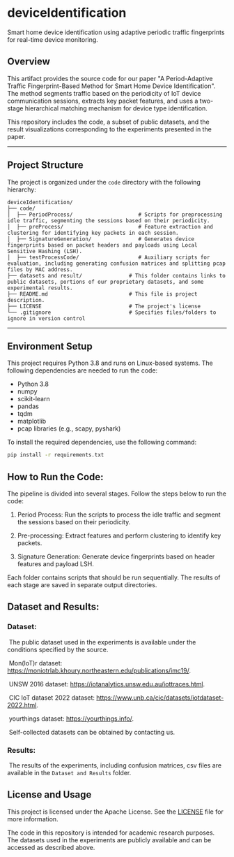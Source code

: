 # deviceIdentification
Smart home device identification using adaptive periodic traffic fingerprints for real-time device monitoring.
## Overview
This artifact provides the source code for our paper "A Period-Adaptive Traffic Fingerprint-Based Method for Smart Home Device Identification". The method segments traffic based on the periodicity of IoT device communication sessions, extracts key packet features, and uses a two-stage hierarchical matching mechanism for device type identification. 

This repository includes the code, a subset of public datasets, and the result visualizations corresponding to the experiments presented in the paper.

---

## Project Structure
The project is organized under the `code` directory with the following hierarchy:

```plaintext
deviceIdentification/
├── code/
│  ├── PeriodProcess/                     # Scripts for preprocessing idle traffic, segmenting the sessions based on their periodicity.
│  ├── preProcess/                        # Feature extraction and clustering for identifying key packets in each session.
│  ├── SignatureGeneration/               # Generates device fingerprints based on packet headers and payloads using Local Sensitive Hashing (LSH).
│  ├── testProcessCode/                   # Auxiliary scripts for evaluation, including generating confusion matrices and splitting pcap files by MAC address.
├── datasets and result/               # This folder contains links to public datasets, portions of our proprietary datasets, and some experimental results.
├── README.md                          # This file is project description.
├── LICENSE                            # The project's license
└── .gitignore                         # Specifies files/folders to ignore in version control
```
---

## Environment Setup

This project requires Python 3.8 and runs on Linux-based systems. The following dependencies are needed to run the code:

- Python 3.8
- numpy
- scikit-learn
- pandas
- tqdm
- matplotlib
- pcap libraries (e.g., scapy, pyshark)

To install the required dependencies, use the following command:

```bash
pip install -r requirements.txt
```

## How to Run the Code:

The pipeline is divided into several stages. Follow the steps below to run the code:

1. Period Process: Run the scripts to process the idle traffic and segment the sessions based on their periodicity.

2. Pre-processing: Extract features and perform clustering to identify key packets.

3. Signature Generation: Generate device fingerprints based on header features and payload LSH.

Each folder contains scripts that should be run sequentially. The results of each stage are saved in separate output directories.

## Dataset and Results:

### Dataset:

​	The public dataset used in the experiments is available under the conditions specified by the source.

​	Mon(IoT)r dataset: https://moniotrlab.khoury.northeastern.edu/publications/imc19/.

​	UNSW 2016 dataset: https://iotanalytics.unsw.edu.au/iottraces.html.

​	CIC IoT dataset 2022 dataset: https://www.unb.ca/cic/datasets/iotdataset-2022.html.

​	yourthings dataset: https://yourthings.info/.

​	Self-collected datasets can be obtained by contacting us.

### Results:

​	The results of the experiments, including confusion matrices, csv files are available in the `Dataset and Results` folder.

## License and Usage

This project is licensed under the Apache License. See the [LICENSE](LICENSE) file for more information.

The code in this repository is intended for academic research purposes. The datasets used in the experiments are publicly available and can be accessed as described above.




